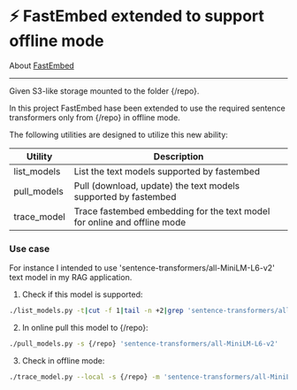 # ⚡️ FastEmbed extended to support offline mode

About [FastEmbed](https://github.com/qdrant/fastembed/README.md)

---

Given S3-like storage mounted to the folder {/repo}.

In this project FastEmbed hase been extended to use the required sentence transformers only from {/repo} in offline mode.

The following utilities are designed to utilize this new ability:

|Utility|Description|
|-|-|
|list_models|List the text models supported by fastembed|
|pull_models|Pull (download, update) the text models supported by fastembed|
|trace_model|Trace fastembed embedding for the text model for online and offline mode|

### Use case

For instance I intended to use 'sentence-transformers/all-MiniLM-L6-v2' text model in my RAG application.

1. Check if this model is supported:

```bash
./list_models.py -t|cut -f 1|tail -n +2|grep 'sentence-transformers/all-MiniLM-L6-v2'
```

2. In online pull this model to {/repo}:

```bash
./pull_models.py -s {/repo} 'sentence-transformers/all-MiniLM-L6-v2'
```

3. Check in offline mode:

```bash
./trace_model.py --local -s {/repo} -m 'sentence-transformers/all-MiniLM-L6-v2'
```

